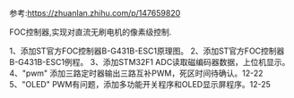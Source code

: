 参考:https://zhuanlan.zhihu.com/p/147659820

FOC控制器,实现对直流无刷电机的像素级控制.

1、添加ST官方FOC控制器B-G431B-ESC1原理图。
2、添加ST官方FOC控制器B-G431B-ESC1例程。
3、添加STM32F1 ADC读取磁编码器数据，上位机显示。
4、"pwm" 添加三路定时器输出三路互补PWM，死区时间待确认。12-22
5、"OLED" PWM有问题，添加多功能开关程序和OLED显示屏程序。12-25